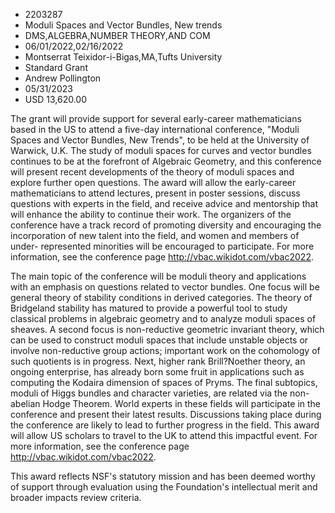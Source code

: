 
* 2203287
* Moduli Spaces and Vector Bundles, New trends
* DMS,ALGEBRA,NUMBER THEORY,AND COM
* 06/01/2022,02/16/2022
* Montserrat Teixidor-i-Bigas,MA,Tufts University
* Standard Grant
* Andrew Pollington
* 05/31/2023
* USD 13,620.00

The grant will provide support for several early-career mathematicians based in
the US to attend a five-day international conference, "Moduli Spaces and Vector
Bundles, New Trends", to be held at the University of Warwick, U.K. The study of
moduli spaces for curves and vector bundles continues to be at the forefront of
Algebraic Geometry, and this conference will present recent developments of the
theory of moduli spaces and explore further open questions. The award will allow
the early-career mathematicians to attend lectures, present in poster sessions,
discuss questions with experts in the field, and receive advice and mentorship
that will enhance the ability to continue their work. The organizers of the
conference have a track record of promoting diversity and encouraging the
incorporation of new talent into the field, and women and members of under-
represented minorities will be encouraged to participate. For more information,
see the conference page http://vbac.wikidot.com/vbac2022.

The main topic of the conference will be moduli theory and applications with an
emphasis on questions related to vector bundles. One focus will be general
theory of stability conditions in derived categories. The theory of Bridgeland
stability has matured to provide a powerful tool to study classical problems in
algebraic geometry and to analyze moduli spaces of sheaves. A second focus is
non-reductive geometric invariant theory, which can be used to construct moduli
spaces that include unstable objects or involve non-reductive group actions;
important work on the cohomology of such quotients is in progress. Next, higher
rank Brill?Noether theory, an ongoing enterprise, has already born some fruit in
applications such as computing the Kodaira dimension of spaces of Pryms. The
final subtopics, moduli of Higgs bundles and character varieties, are related
via the non-abelian Hodge Theorem. World experts in these fields will
participate in the conference and present their latest results. Discussions
taking place during the conference are likely to lead to further progress in the
field. This award will allow US scholars to travel to the UK to attend this
impactful event. For more information, see the conference page
http://vbac.wikidot.com/vbac2022.

This award reflects NSF's statutory mission and has been deemed worthy of
support through evaluation using the Foundation's intellectual merit and broader
impacts review criteria.

